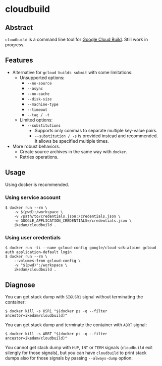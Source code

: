 cloudbuild
==========

Abstract
--------

`cloudbuild` is a command line tool for [Google Cloud Build](https://cloud.google.com/cloud-build/).
Still work in progress.

Features
--------

* Alternative for `gcloud builds submit` with some limitations:
    * Unsupported options:
        * `--no-source`
        * `--async`
        * `--no-cache`
        * `--disk-size`
        * `--machine-type`
        * `--timeout`
        * `--tag / -t`
    * Limited options:
        * `--substitutions`
            * Supports only commas to separate multiple key-value pairs.
            * `--substitution / -s` is provided instead and recommended. It allows be specified multiple times.
* More robust behaviors.
    * Create source archives in the same way with `docker`.
    * Retries operations.

Usage
-----

Using docker is recommended.

### Using service account

```
$ docker run --rm \
    -v $(pwd):/workspace \
    -v /path/to/credentials.json:/credentials.json \
    -e GOOGLE_APPLICATION_CREDENTIALS=/credentials.json \
    ikedam/cloudbuild .
```

### Using user credentials

```
$ docker run -ti --name gcloud-config google/cloud-sdk:alpine gcloud auth application-default login
$ docker run --rm \
    --volumes-from gcloud-config \
    -v "$(pwd)":/workspace \
    ikedam/cloudbuild .
```

Diagnose
--------

You can get stack dump with `SIGUSR1` signal without terminating the container:

```
$ docker kill -s USR1 "$(docker ps -q --filter ancestor=ikedam/cloudbuild)"
```

You can get stack dump and terminate the container with `ABRT` signal:

```
$ docker kill -s ABRT "$(docker ps -q --filter ancestor=ikedam/cloudbuild)"
```

You cannot get stack dump with `HUP`, `INT` or `TERM` signals (`cloudbuild` exit silengly for those signals), but you can have `cloudbuild` to print stack dumps also for those signals by passing `--always-dump` option.
